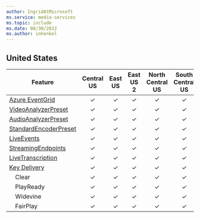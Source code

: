 ```yaml
---
author: IngridAtMicrosoft
ms.service: media-services
ms.topic: include
ms.date: 08/30/2022
ms.author: inhenkel
---
```


<!--Feature availability in region-->

## United States

| Feature | Central US | East US | East US 2 | North Central US | South Central US | West US | West US 2 | West US 3 | West Central US |
| ------- | :--------: | :-----: | :-------: | :--------------: | :--------------: | :-----: | :-------: | :-------: | :-------------: |
| [Azure EventGrid](../monitoring/reacting-to-media-services-events.md)|&#10003;|&#10003;|&#10003;|&#10003;|&#10003;|&#10003;|&#10003;|&#10003;|&#10003;|
| [VideoAnalyzerPreset](../analyze-video-audio-files-concept.md)       |&#10003;|&#10003;|&#10003;|&#10003;|&#10003;|&#10003;|&#10003;|&#10003;|&#10003;|
| [AudioAnalyzerPreset](../analyze-video-audio-files-concept.md)       |&#10003;|&#10003;|&#10003;|&#10003;|&#10003;|&#10003;|&#10003;|&#10003;|&#10003;|
| [StandardEncoderPreset](../encode-concept.md)                        |&#10003;|&#10003;|&#10003;|&#10003;|&#10003;|&#10003;|&#10003;|&#10003;|&#10003;|
| [LiveEvents](../stream-live-streaming-concept.md)                    |&#10003;|&#10003;|&#10003;|&#10003;|&#10003;|&#10003;|&#10003;|&#10003;|&#10003;|
| [StreamingEndpoints](../stream-streaming-endpoint-concept.md)        |&#10003;|&#10003;|&#10003;|&#10003;|&#10003;|&#10003;|&#10003;|&#10003;|&#10003;|
| [LiveTranscription](../live-event-live-transcription-how-to.md)      |&#10003;|&#10003;|&#10003;|&#10003;|&#10003;|&#10003;|&#10003;|&#10003;|&#10003;|
| [Key Delivery](../drm-content-protection-concept.md)                 |&#10003;|&#10003;|&#10003;|&#10003;|&#10003;|&#10003;|&#10003;|&#10003;|&#10003;|
| &emsp;Clear                                                          |&#10003;|&#10003;|&#10003;|&#10003;|&#10003;|&#10003;|&#10003;|&#10003;|&#10003;|
| &emsp;PlayReady                                                      |&#10003;|&#10003;|&#10003;|&#10003;|&#10003;|&#10003;|&#10003;|&#10003;|&#10003;|
| &emsp;Widevine                                                       |&#10003;|&#10003;|&#10003;|&#10003;|&#10003;|&#10003;|&#10003;|&#10003;|&#10003;|
| &emsp;FairPlay                                                       |&#10003;|&#10003;|&#10003;|&#10003;|&#10003;|&#10003;|&#10003;|&#10003;|&#10003;|

